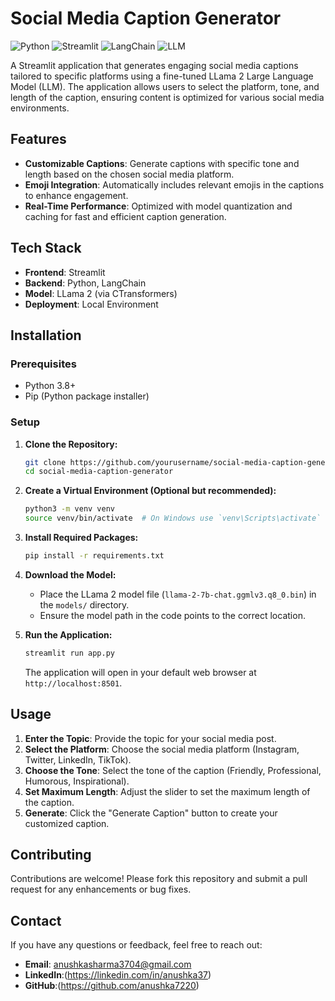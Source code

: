 # Social Media Caption Generator

![Python](https://img.shields.io/badge/Python-3.8%2B-blue)
![Streamlit](https://img.shields.io/badge/Streamlit-1.0%2B-brightgreen)
![LangChain](https://img.shields.io/badge/LangChain-0.0.12-yellow)
![LLM](https://img.shields.io/badge/LLM-LLama_2-orange)

A Streamlit application that generates engaging social media captions tailored to specific platforms using a fine-tuned LLama 2 Large Language Model (LLM). The application allows users to select the platform, tone, and length of the caption, ensuring content is optimized for various social media environments.

## Features

- **Customizable Captions**: Generate captions with specific tone and length based on the chosen social media platform.
- **Emoji Integration**: Automatically includes relevant emojis in the captions to enhance engagement.
- **Real-Time Performance**: Optimized with model quantization and caching for fast and efficient caption generation.

## Tech Stack

- **Frontend**: Streamlit
- **Backend**: Python, LangChain
- **Model**: LLama 2 (via CTransformers)
- **Deployment**: Local Environment

## Installation

### Prerequisites

- Python 3.8+
- Pip (Python package installer)

### Setup

1. **Clone the Repository:**

   ```bash
   git clone https://github.com/yourusername/social-media-caption-generator.git
   cd social-media-caption-generator
   ```

2. **Create a Virtual Environment (Optional but recommended):**

   ```bash
   python3 -m venv venv
   source venv/bin/activate  # On Windows use `venv\Scripts\activate`
   ```

3. **Install Required Packages:**

   ```bash
   pip install -r requirements.txt
   ```

4. **Download the Model:**

   - Place the LLama 2 model file (`llama-2-7b-chat.ggmlv3.q8_0.bin`) in the `models/` directory.
   - Ensure the model path in the code points to the correct location.

5. **Run the Application:**

   ```bash
   streamlit run app.py
   ```

   The application will open in your default web browser at `http://localhost:8501`.

## Usage

1. **Enter the Topic**: Provide the topic for your social media post.
2. **Select the Platform**: Choose the social media platform (Instagram, Twitter, LinkedIn, TikTok).
3. **Choose the Tone**: Select the tone of the caption (Friendly, Professional, Humorous, Inspirational).
4. **Set Maximum Length**: Adjust the slider to set the maximum length of the caption.
5. **Generate**: Click the "Generate Caption" button to create your customized caption.

## Contributing

Contributions are welcome! Please fork this repository and submit a pull request for any enhancements or bug fixes.

## Contact

If you have any questions or feedback, feel free to reach out:

- **Email**: anushkasharma3704@gmail.com
- **LinkedIn**:(https://linkedin.com/in/anushka37)
- **GitHub**:(https://github.com/anushka7220)



